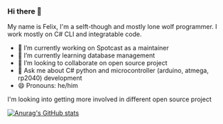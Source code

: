 ### Hi there 👋

My name is Felix, I'm a selft-though and mostly lone wolf programmer. I work mostly on C# CLI and integratable code.

- 🔭 I’m currently working on Spotcast as a maintainer
- 🌱 I’m currently learning database management
- 👯 I’m looking to collaborate on open source project
- 💬 Ask me about C# python and microcontroller (arduino, atmega, rp2040) development
- 😄 Pronouns: he/him

I'm looking into getting more involved in different open source project

[![Anurag's GitHub stats](https://github-readme-stats.vercel.app/api?username=fcusson&count_private=true&show_icons=true&theme=gruvbox)](https://github.com/anuraghazra/github-readme-stats)
